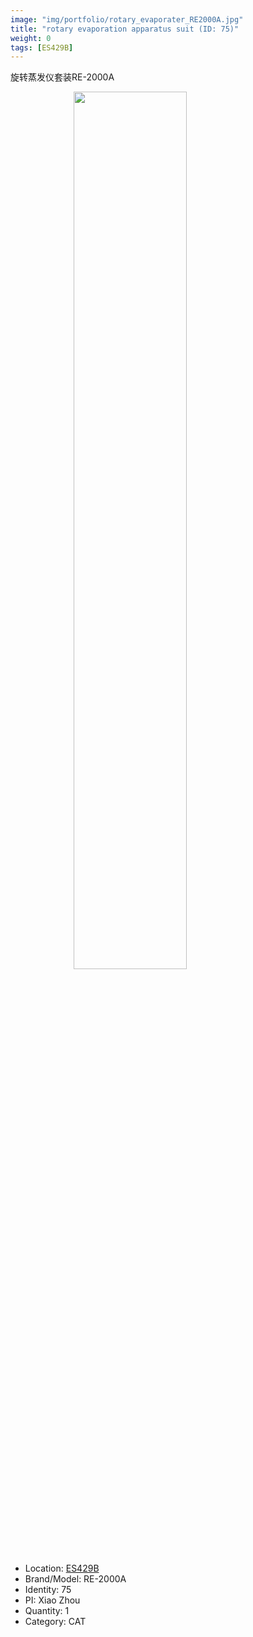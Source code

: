 ```yaml
---
image: "img/portfolio/rotary_evaporater_RE2000A.jpg"
title: "rotary evaporation apparatus suit (ID: 75)"
weight: 0
tags: [ES429B]
---
```


旋转蒸发仪套装RE-2000A

<!--more-->

<img src="../../img/portfolio/rotary_evaporater_RE2000A.jpg" width="60%" style="display: block; margin: auto;">

- Location: [ES429B](../../tags/es429b)
- Brand/Model: RE-2000A
- Identity: 75
- PI: Xiao Zhou
- Quantity: 1
- Category: CAT






